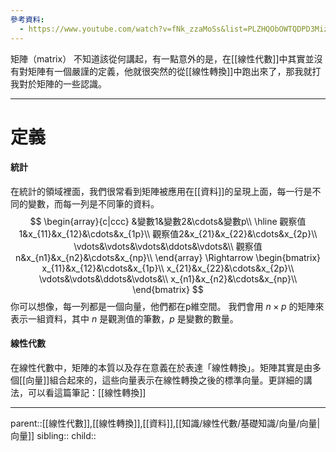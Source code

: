 ```yaml
---
參考資料:
  - https://www.youtube.com/watch?v=fNk_zzaMoSs&list=PLZHQObOWTQDPD3MizzM2xVFitgF8hE_ab&index=1
---
```

矩陣（matrix）
不知道該從何講起，有一點意外的是，在[[線性代數]]中其實並沒有對矩陣有一個嚴謹的定義，他就很突然的從[[線性轉換]]中跑出來了，那我就打我對於矩陣的一些認識。
- - -
# 定義
#### 統計
在統計的領域裡面，我們很常看到矩陣被應用在[[資料]]的呈現上面，每一行是不同的變數，而每一列是不同筆的資料。
$$
\begin{array}{c|ccc}
&變數1&變數2&\cdots&變數p\\
\hline
觀察值1&x_{11}&x_{12}&\cdots&x_{1p}\\
觀察值2&x_{21}&x_{22}&\cdots&x_{2p}\\
\vdots&\vdots&\vdots&\ddots&\vdots&\\
觀察值n&x_{n1}&x_{n2}&\cdots&x_{np}\\
\end{array}
\Rightarrow
\begin{bmatrix}
x_{11}&x_{12}&\cdots&x_{1p}\\
x_{21}&x_{22}&\cdots&x_{2p}\\
\vdots&\vdots&\ddots&\vdots&\\
x_{n1}&x_{n2}&\cdots&x_{np}\\
\end{bmatrix}
$$
你可以想像，每一列都是一個向量，他們都在p維空間。
我們會用 $n \times p$ 的矩陣來表示一組資料，其中 $n$ 是觀測值的筆數，$p$ 是變數的數量。

#### 線性代數
在線性代數中，矩陣的本質以及存在意義在於表達「線性轉換」。矩陣其實是由多個[[向量]]組合起來的，這些向量表示在線性轉換之後的標準向量。更詳細的講法，可以看這篇筆記：[[線性轉換]]
- - -
parent::[[線性代數]],[[線性轉換]],[[資料]],[[知識/線性代數/基礎知識/向量/向量|向量]]
sibling::
child::